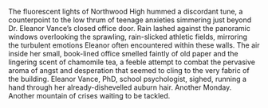 The fluorescent lights of Northwood High hummed a discordant tune, a counterpoint to the low thrum of teenage anxieties simmering just beyond Dr. Eleanor Vance’s closed office door.  Rain lashed against the panoramic windows overlooking the sprawling, rain-slicked athletic fields, mirroring the turbulent emotions Eleanor often encountered within these walls.  The air inside her small, book-lined office smelled faintly of old paper and the lingering scent of chamomile tea, a feeble attempt to combat the pervasive aroma of angst and desperation that seemed to cling to the very fabric of the building.  Eleanor Vance, PhD, school psychologist, sighed, running a hand through her already-dishevelled auburn hair. Another Monday. Another mountain of crises waiting to be tackled.
